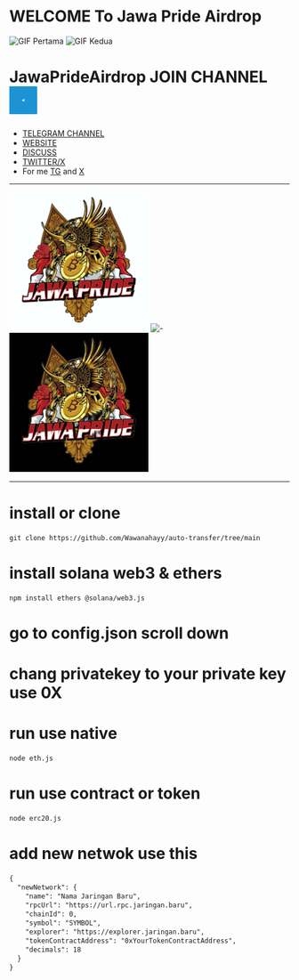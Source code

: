 # WELCOME To Jawa Pride Airdrop
![GIF Pertama](https://github.com/Wawanahayy/JawaPrideAirdrop/raw/main/2in1.gif) ![GIF Kedua](https://github.com/Wawanahayy/JawaPrideAirdrop/raw/main/2in1.gif)



# JawaPrideAirdrop JOIN CHANNEL <img src="https://github.com/Wawanahayy/Autonomys-Network-/blob/main/telegram.gif" alt="JOIN MY CHANNEL" width="50" height="50">
- [TELEGRAM CHANNEL](https://t.me/AirdropJP_JawaPride)
- [WEBSITE](https://linktr.ee/Jawa_Pride_ID)
- [DISCUSS](https://t.me/AirdropJPdiskusi)
- [TWITTER/X](https://x.com/JAWAPRIDE_ID)
- For me [TG](https://t.me/timplexzz) and [X](https://t.me/timplexzz)
- - - - - - - - -
<img src="https://github.com/Wawanahayy/Autonomys-Network-/blob/main/photo.jpg" alt="-" width="250" height="250"> <img src="https://github.com/Wawanahayy/Autonomys-Network-/blob/main/2in1.gif" alt="-" width="250" height="250"> <img src="https://github.com/Wawanahayy/Autonomys-Network-/blob/main/photo1.jpg" alt="-" width="250" height="250"> 
- - - - - - - - -

# install or clone
```
git clone https://github.com/Wawanahayy/auto-transfer/tree/main
```

# install solana web3 & ethers 
```
npm install ethers @solana/web3.js
```


# go to config.json scroll down
# chang privatekey to your private key use 0X

# run use native
```
node eth.js
```

# run use contract or token
```
node erc20.js
```



# add new netwok use this
```
{
  "newNetwork": {
    "name": "Nama Jaringan Baru",
    "rpcUrl": "https://url.rpc.jaringan.baru",
    "chainId": 0, 
    "symbol": "SYMBOL",
    "explorer": "https://explorer.jaringan.baru",
    "tokenContractAddress": "0xYourTokenContractAddress",
    "decimals": 18 
  }
}
```
